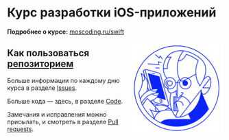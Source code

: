 # Курс разработки iOS-приложений

**Подробнее о курсе:** [moscoding.ru/swift](http://moscoding.ru/swift/)

<img style="float: right" src="hero@2x.png" width="218">

## Как пользоваться [репозиторием](https://ru.wikipedia.org/wiki/Репозиторий)

Больше информации по каждому дню курса в разделе [Issues](https://github.com/m4rr/MosCoding/issues).

Больше кода — здесь, в разделе [Code](https://github.com/m4rr/MosCoding).

Замечания и исправления можно присылать, и смотреть в разделе [Pull requests](https://github.com/m4rr/MosCoding/pulls).

